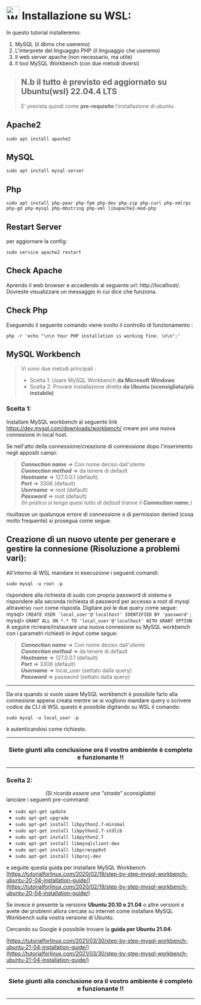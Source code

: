 # <a href="https://learn.microsoft.com/it-it/windows/wsl/" target="_blank" rel="noreferrer"><img src="https://store-images.s-microsoft.com/image/apps.61786.14131597032361940.38d2a067-3798-455f-934a-f69935156b3d.eb49d3ac-e311-4e6f-b89b-f1fe8db9d73b" alt="WSL" width="35" height="35"/></a> Installazione su WSL:
In questo tutorial installeremo: 
1) MySQL (il dbms che useremo)
2) L'interprete del linguaggio PHP (il linguaggio che useremo)
3) Il web server apache (non necessario, ma utile)
4) Il tool MySQL Workbench (con due metodi diversi)


>## N.b il tutto è previsto ed aggiornato su Ubuntu(wsl) 22.04.4 LTS
>E' prevista quindi come **pre-requisito** l'installazione di ubuntu.

## Apache2
```
sudo apt install apache2
```
## MySQL
```
sudo apt install mysql-server
```

## Php
```
sudo apt install php-pear php-fpm php-dev php-zip php-curl php-xmlrpc php-gd php-mysql php-mbstring php-xml libapache2-mod-php
```

## Restart Server 
per aggiornare la config:
```
sudo service apache2 restart
```
## Check Apache

Aprendo il web browser e accedendo al seguente url: http://localhost/. 
Dovreste visualizzare un messaggio in cui dice che funziona.

## Check Php

Eseguendo il seguente comando viene svolto il controllo di funzionamento :
```
php -r 'echo "\n\n Your PHP installation is working fine. \n\n";'
```
## MySQL Workbench
>Vi sono due metodi principali :
> - Scelta 1:   Usare MySQL Workbench **da Microsoft Windows**
> - Scelta 2:   Provare installazione diretta **da Ubuntu (sconsigliata/più instabile)**

 ### Scelta 1:

Installare MySQL workbench  al seguente link https://dev.mysql.com/downloads/workbench/ creare poi una nuova connesione in local host.

Se nell'atto della connessione/creazione di connessione dopo l'inserimento negli appositi campi: 

 > ***Connection name*** ⇒ Con nome deciso dall'utente <br>
  ***Connection method*** ⇒ da tenere di default <br>
  ***Hostname*** ⇒ 127.0.0.1  (default) <br>
  ***Port***  ⇒ 3306 (default) <br>
  ***Username*** ⇒ root (default) <br>
  ***Password*** ⇒  root (default) <br>
   *(In pratica si tenga quasi tutto di default tranne il ***Connection name***.)*

risultasse un qualunque errore di connessione o di permission denied (cosa molto frequente) si prosegua come segue: 

## Creazione di un nuovo utente per generare e gestire la connesione (Risoluzione a problemi vari):
All'interno di WSL mandare in esecuzione i seguenti comandi:
```
sudo mysql -u root -p
```
rispondere alla richiesta di sudo con propria password di sistema e rispondere alla seconda richiesta di password per accesso a root di mysql attraverso ```root``` come risposta.
Digitare poi le due query come segue: 
mysql> ```CREATE USER 'local_user'@'localhost' IDENTIFIED BY 'password';```
mysql>  ```GRANT ALL ON *.* TO 'local_user'@'localhost' WITH GRANT OPTION```
A seguire ricreare/instaurare una nuova connesione su MySQL workbench con i parametri richiesti in input come segue: 
> ***Connection name*** ⇒  Con nome deciso dall'utente <br>
> ***Connection method*** ⇒  da tenere di default <br>
> ***Hostname*** ⇒  127.0.0.1  (default) <br>
 ***Port*** ⇒  3306 (default) <br>
 ***Username*** ⇒  local_user (settato dalla query) <br>
 ***Password*** ⇒   password  (settato dalla query) <br>
---
Da ora quando si vuole usare MySQL workbench è possibile farlo alla connesione appena creata mentre se si vogliono mandare query o scrivere codice da CLI di WSL questo è possibile digitando su WSL il comando:
```
sudo mysql -u local_user -p
```
è autenticandosi come richiesto.


---
### <div align="center">Siete giunti alla conclusione ora il vostro ambiente è completo e funzionante !! </div>
---

 ### Scelta 2:
 
 *<div align="center">(Si ricorda essere una "strada" sconsigliata)</div>*
lanciare i seguenti pre-command: 
-   ```sudo apt-get update```
-   ```sudo apt-get upgrade```
-   ```sudo apt-get install libpython2.7-minimal```
-   ```sudo apt-get install libpython2.7-stdlib```
-   ```sudo apt-get install libpython2.7```
-   ```sudo apt-get install libmysqlclient-dev```
-   ```sudo apt-get install libpcrecpp0v5```
-   ```sudo apt-get install libproj-dev```
	
e seguite questa guida per installare MySQL Workbench:
[https://tutorialforlinux.com/2020/02/19/step-by-step-mysql-workbench-ubuntu-20-04-installation-guide/](https://tutorialforlinux.com/2020/02/19/step-by-step-mysql-workbench-ubuntu-20-04-installation-guide/)

Se invece è presente la versione **Ubuntu 20.10 o 21.04** o altre versioni e avete dei problemi allora cercate su internet come installare MySQL Workbench sulla vostra versione di Ubuntu.

Cercando su Google è possibile trovare la **guida per Ubuntu 21.04**:

[https://tutorialforlinux.com/2021/03/30/step-by-step-mysql-workbench-ubuntu-21-04-installation-guide/](https://tutorialforlinux.com/2021/03/30/step-by-step-mysql-workbench-ubuntu-21-04-installation-guide/)

---
### <div align="center">Siete giunti alla conclusione ora il vostro ambiente è completo e funzionante !! </div>
---
